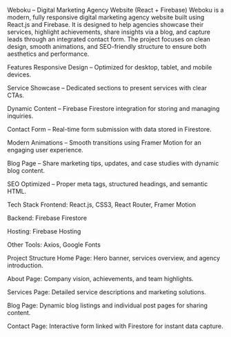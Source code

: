 Weboku – Digital Marketing Agency Website (React + Firebase)
Weboku is a modern, fully responsive digital marketing agency website built using React.js and Firebase. It is designed to help agencies showcase their services, highlight achievements, share insights via a blog, and capture leads through an integrated contact form. The project focuses on clean design, smooth animations, and SEO-friendly structure to ensure both aesthetics and performance.

Features
Responsive Design – Optimized for desktop, tablet, and mobile devices.

Service Showcase – Dedicated sections to present services with clear CTAs.

Dynamic Content – Firebase Firestore integration for storing and managing inquiries.

Contact Form – Real-time form submission with data stored in Firestore.

Modern Animations – Smooth transitions using Framer Motion for an engaging user experience.

Blog Page – Share marketing tips, updates, and case studies with dynamic blog content.

SEO Optimized – Proper meta tags, structured headings, and semantic HTML.

Tech Stack
Frontend: React.js, CSS3, React Router, Framer Motion

Backend: Firebase Firestore

Hosting: Firebase Hosting

Other Tools: Axios, Google Fonts

Project Structure
Home Page: Hero banner, services overview, and agency introduction.

About Page: Company vision, achievements, and team highlights.

Services Page: Detailed service descriptions and marketing solutions.

Blog Page: Dynamic blog listings and individual post pages for sharing content.

Contact Page: Interactive form linked with Firestore for instant data capture.